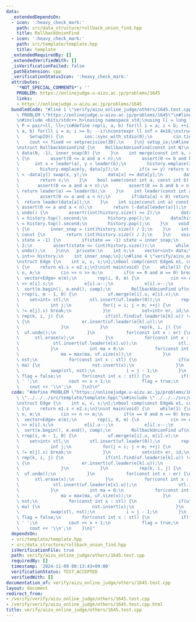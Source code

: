 ```yaml
---
data:
  _extendedDependsOn:
  - icon: ':heavy_check_mark:'
    path: src/data_structure/rollback_union_find.hpp
    title: RollbackUnionFind
  - icon: ':heavy_check_mark:'
    path: src/template/template.hpp
    title: template
  _extendedRequiredBy: []
  _extendedVerifiedWith: []
  _isVerificationFailed: false
  _pathExtension: cpp
  _verificationStatusIcon: ':heavy_check_mark:'
  attributes:
    '*NOT_SPECIAL_COMMENTS*': ''
    PROBLEM: https://onlinejudge.u-aizu.ac.jp/problems/1645
    links:
    - https://onlinejudge.u-aizu.ac.jp/problems/1645
  bundledCode: "#line 1 \"verify/aizu_online_judge/others/1645.test.cpp\"\n#define\
    \ PROBLEM \"https://onlinejudge.u-aizu.ac.jp/problems/1645\"\n#line 2 \"src/template/template.hpp\"\
    \n#include <bits/stdc++.h>\nusing namespace std;\nusing ll = long long;\nusing\
    \ P = pair<ll, ll>;\n#define rep(i, a, b) for(ll i = a; i < b; ++i)\n#define rrep(i,\
    \ a, b) for(ll i = a; i >= b; --i)\nconstexpr ll inf = 4e18;\nstruct SetupIO {\n\
    \    SetupIO() {\n        ios::sync_with_stdio(0);\n        cin.tie(0);\n    \
    \    cout << fixed << setprecision(30);\n    }\n} setup_io;\n#line 3 \"src/data_structure/rollback_union_find.hpp\"\
    \nstruct RollbackUnionFind {\n    RollbackUnionFind(const int N)\n        : n(N),\
    \ data(N, -1), inner_snap(0) {\n    }\n    int merge(const int a, const int b)\
    \ {\n        assert(0 <= a and a < n);\n        assert(0 <= b and b < n);\n  \
    \      int x = leader(a), y = leader(b);\n        history.emplace(x, data[x]);\n\
    \        history.emplace(y, data[y]);\n        if(x == y) return x;\n        if(-data[x]\
    \ < -data[y]) swap(x, y);\n        data[x] += data[y];\n        data[y] = x;\n\
    \        return x;\n    }\n    bool same(const int a, const int b) const {\n \
    \       assert(0 <= a and a < n);\n        assert(0 <= b and b < n);\n       \
    \ return leader(a) == leader(b);\n    }\n    int leader(const int a) const {\n\
    \        assert(0 <= a and a < n);\n        if(data[a] < 0) return a;\n      \
    \  return leader(data[a]);\n    }\n    int size(const int a) const {\n       \
    \ assert(0 <= a and a < n);\n        return (-data[leader(a)]);\n    }\n    void\
    \ undo() {\n        assert((int)history.size() >= 2);\n        data[history.top().first]\
    \ = history.top().second;\n        history.pop();\n        data[history.top().first]\
    \ = history.top().second;\n        history.pop();\n    }\n    void snapshot()\
    \ {\n        inner_snap = (int)history.size() / 2;\n    }\n    int get_state()\
    \ const {\n        return (int)history.size() / 2;\n    }\n    void rollback(int\
    \ state = -1) {\n        if(state == -1) state = inner_snap;\n        state *=\
    \ 2;\n        assert(state <= (int)history.size());\n        while(state < (int)history.size())\
    \ undo();\n    }\n\n   private:\n    int n;\n    vector<int> data;\n    stack<pair<int,\
    \ int>> history;\n    int inner_snap;\n};\n#line 4 \"verify/aizu_online_judge/others/1645.test.cpp\"\
    \nstruct Edge {\n    int u, v, s;\n};\nbool comp(const Edge& e1, const Edge& e2)\
    \ {\n    return e1.s < e2.s;\n}\nint main(void) {\n    while(1) {\n        int\
    \ n, m;\n        cin >> n >> m;\n        if(n == 0 and m == 0) break;\n      \
    \  vector<Edge> e(m);\n        rep(i, 0, m) {\n            cin >> e[i].u >> e[i].v\
    \ >> e[i].s;\n            e[i].u--;\n            e[i].v--;\n        }\n      \
    \  sort(e.begin(), e.end(), comp);\n        RollbackUnionFind uf(n);\n       \
    \ rrep(i, m - 1, 0) {\n            uf.merge(e[i].u, e[i].v);\n        }\n    \
    \    set<int> stl;\n        stl.insert(uf.leader(0));\n        rep(i, 0, m) {\n\
    \            int j;\n            for(j = i; j < m; ++j) {\n                if(e[i].s\
    \ != e[j].s) break;\n            }\n            set<int> er, id;\n           \
    \ rep(k, i, j) {\n                if(stl.find(uf.leader(e[k].u)) != stl.end())\
    \ {\n                    er.insert(uf.leader(e[k].u));\n                    id.insert(k);\n\
    \                }\n            }\n            rep(k, i, j) {\n              \
    \  uf.undo();\n            }\n            for(const int x : er) {\n          \
    \      stl.erase(x);\n            }\n            for(const int x : id) {\n   \
    \             stl.insert(uf.leader(e[x].u));\n                stl.insert(uf.leader(e[x].v));\n\
    \            }\n            int ma = 0;\n            for(const int x : stl) {\n\
    \                ma = max(ma, uf.size(x));\n            }\n            set<int>\
    \ nst;\n            for(const int x : stl) {\n                if(uf.size(x) ==\
    \ ma) {\n                    nst.insert(x);\n                }\n            }\n\
    \            swap(stl, nst);\n            i = j - 1;\n        }\n        bool\
    \ flag = false;\n        for(const int x : stl) {\n            if(flag) cout <<\
    \ ' ';\n            cout << x + 1;\n            flag = true;\n        }\n    \
    \    cout << '\\n';\n    }\n}\n"
  code: "#define PROBLEM \"https://onlinejudge.u-aizu.ac.jp/problems/1645\"\n#include\
    \ \"../../../src/template/template.hpp\"\n#include \"../../../src/data_structure/rollback_union_find.hpp\"\
    \nstruct Edge {\n    int u, v, s;\n};\nbool comp(const Edge& e1, const Edge& e2)\
    \ {\n    return e1.s < e2.s;\n}\nint main(void) {\n    while(1) {\n        int\
    \ n, m;\n        cin >> n >> m;\n        if(n == 0 and m == 0) break;\n      \
    \  vector<Edge> e(m);\n        rep(i, 0, m) {\n            cin >> e[i].u >> e[i].v\
    \ >> e[i].s;\n            e[i].u--;\n            e[i].v--;\n        }\n      \
    \  sort(e.begin(), e.end(), comp);\n        RollbackUnionFind uf(n);\n       \
    \ rrep(i, m - 1, 0) {\n            uf.merge(e[i].u, e[i].v);\n        }\n    \
    \    set<int> stl;\n        stl.insert(uf.leader(0));\n        rep(i, 0, m) {\n\
    \            int j;\n            for(j = i; j < m; ++j) {\n                if(e[i].s\
    \ != e[j].s) break;\n            }\n            set<int> er, id;\n           \
    \ rep(k, i, j) {\n                if(stl.find(uf.leader(e[k].u)) != stl.end())\
    \ {\n                    er.insert(uf.leader(e[k].u));\n                    id.insert(k);\n\
    \                }\n            }\n            rep(k, i, j) {\n              \
    \  uf.undo();\n            }\n            for(const int x : er) {\n          \
    \      stl.erase(x);\n            }\n            for(const int x : id) {\n   \
    \             stl.insert(uf.leader(e[x].u));\n                stl.insert(uf.leader(e[x].v));\n\
    \            }\n            int ma = 0;\n            for(const int x : stl) {\n\
    \                ma = max(ma, uf.size(x));\n            }\n            set<int>\
    \ nst;\n            for(const int x : stl) {\n                if(uf.size(x) ==\
    \ ma) {\n                    nst.insert(x);\n                }\n            }\n\
    \            swap(stl, nst);\n            i = j - 1;\n        }\n        bool\
    \ flag = false;\n        for(const int x : stl) {\n            if(flag) cout <<\
    \ ' ';\n            cout << x + 1;\n            flag = true;\n        }\n    \
    \    cout << '\\n';\n    }\n}"
  dependsOn:
  - src/template/template.hpp
  - src/data_structure/rollback_union_find.hpp
  isVerificationFile: true
  path: verify/aizu_online_judge/others/1645.test.cpp
  requiredBy: []
  timestamp: '2024-11-09 00:13:43+09:00'
  verificationStatus: TEST_ACCEPTED
  verifiedWith: []
documentation_of: verify/aizu_online_judge/others/1645.test.cpp
layout: document
redirect_from:
- /verify/verify/aizu_online_judge/others/1645.test.cpp
- /verify/verify/aizu_online_judge/others/1645.test.cpp.html
title: verify/aizu_online_judge/others/1645.test.cpp
---
```

